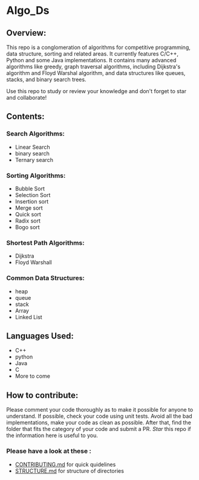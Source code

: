 # Algo_Ds


## Overview:
This repo is a conglomeration of algorithms for competitive programming, data structure, sorting and related areas. It currently features C/C++, Python and some Java implementations. It contains many advanced algorithms like greedy, graph traversal algorithms, including Dijkstra's algorithm and Floyd Warshal algorithm, and data structures like queues, stacks, and binary search trees.

Use this repo to study or review your knowledge and don't forget to star and collaborate!

## Contents:

### Search Algorithms:
 - Linear Search
 - binary search
 - Ternary search

### Sorting Algorithms:

 - Bubble Sort
 - Selection Sort
 - Insertion sort
 - Merge sort
 - Quick sort
 - Radix sort
 - Bogo sort

### Shortest Path Algorithms:

 - Dijkstra
 - Floyd Warshall

### Common Data Structures:

 - heap
 - queue
 - stack
 - Array
 - Linked List

## Languages Used:

 - C++
 - python
 - Java 
 - C
 - More to come

## How to contribute:

Please comment your code thoroughly as to make it possible for anyone to understand.
If possible, check your code using unit tests. 
Avoid all the bad implementations, make your code as clean as possible.
After that, find the folder that fits the category of your code and submit a PR.
*Star* this repo if the information here is useful to you.

### Please have a look at these :
 - [CONTRIBUTING.md](https://github.com/srbcheema1/Algo_Ds/blob/master/CONTRIBUTING.md) for quick quidelines
 - [STRUCTURE.md](https://github.com/srbcheema1/Algo_Ds/blob/master/STRUCTURE.md) for structure of directories
